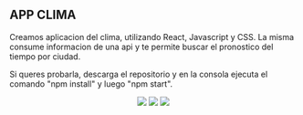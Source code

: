 

## APP CLIMA


Creamos aplicacion del clima, utilizando React, Javascript y CSS. La misma consume informacion de una api y te permite buscar el pronostico del tiempo por ciudad.


Si queres probarla, descarga el repositorio y en la consola ejecuta el comando "npm install" y luego "npm start".



<p align="center">
  <img src = "./img/1.png"/>
  <img src = "./img/2.png"/>
  <img src = "./img/3.png"/>
</p>

